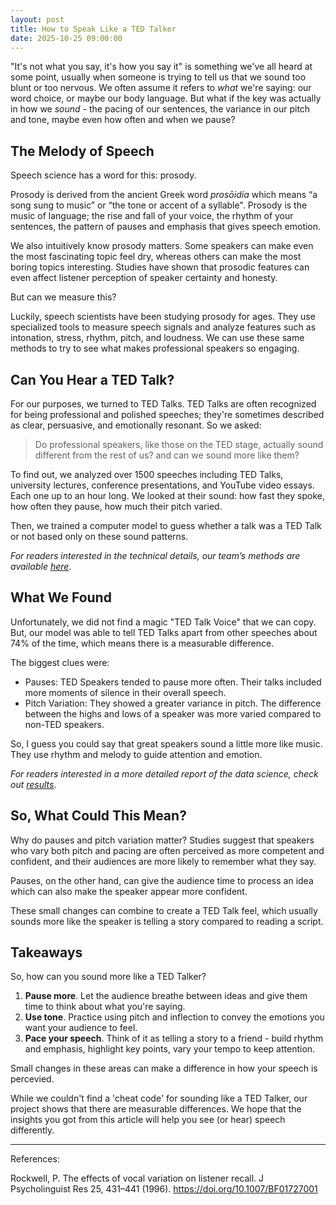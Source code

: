 ```yaml
---
layout: post
title: How to Speak Like a TED Talker
date: 2025-10-25 09:00:00
---
```


"It's not what you say, it's how you say it" is something we've all heard at some point, usually when someone is trying to tell us that we sound too blunt or too nervous. We often assume it refers to *what* we're saying: our word choice, or maybe our body language. But what if the key was actually in how we *sound* - the pacing of our sentences, the variance in our pitch and tone, maybe even how often and when we pause?

## The Melody of Speech

Speech science has a word for this: prosody.

Prosody is derived from the ancient Greek word *prosōidía* which means “a song sung to music” or “the tone or accent of a syllable". Prosody is the music of language; the rise and fall of your voice, the rhythm of your sentences, the pattern of pauses and emphasis that gives speech emotion.

We also intuitively know prosody matters. Some speakers can make even the most fascinating topic feel dry, whereas others can make the most boring topics interesting. Studies have shown that prosodic features can even affect listener perception of speaker certainty and honesty. 

But can we measure this?

Luckily, speech scientists have been studying prosody for ages. They use specialized tools to measure speech signals and analyze features such as intonation, stress, rhythm, pitch, and loudness. We can use these same methods to try to see what makes professional speakers so engaging.

## Can You Hear a TED Talk?

For our purposes, we turned to TED Talks. TED Talks are often recognized for being professional and polished speeches; they're sometimes described as clear, persuasive, and emotionally resonant. So we asked:

> Do professional speakers, like those on the TED stage, actually sound different from the rest of us? and can we sound more like them?

To find out, we analyzed over 1500 speeches including TED Talks, university lectures, conference presentations, and YouTube video essays. Each one up to an hour long. We looked at their sound: how fast they spoke, how often they pause, how much their pitch varied. 

Then, we trained a computer model to guess whether a talk was a TED Talk or not based only on these sound patterns.

*For readers interested in the technical details, our team’s methods are available [here](./methods.md/)*.

## What We Found

Unfortunately, we did not find a magic "TED Talk Voice" that we can copy. But, our model was able to tell TED Talks apart from other speeches about 74% of the time, which means there is a measurable difference.

The biggest clues were:
- Pauses: TED Speakers tended to pause more often. Their talks included more moments of silence in their overall speech.
- Pitch Variation: They showed a greater variance in pitch. The difference between the highs and lows of a speaker was more varied compared to non-TED speakers.

So, I guess you could say that great speakers sound a little more like music. They use rhythm and melody to guide attention and emotion.

*For readers interested in a more detailed report of the data science, check out [results](./results.md/)*.

## So, What Could This Mean?

Why do pauses and pitch variation matter? Studies suggest that speakers who vary both pitch and pacing are often perceived as more competent and confident, and their audiences are more likely to remember what they say.

Pauses, on the other hand, can give the audience time to process an idea which can also make the speaker appear more confident.

These small changes can combine to create a TED Talk feel, which usually sounds more like the speaker is telling a story compared to reading a script.

## Takeaways

So, how can you sound more like a TED Talker?
1. **Pause more**. Let the audience breathe between ideas and give them time to think about what you're saying.
2. **Use tone**. Practice using pitch and inflection to convey the emotions you want your audience to feel.
3. **Pace your speech**. Think of it as telling a story to a friend - build rhythm and emphasis, highlight key points, vary your tempo to keep attention.

Small changes in these areas can make a difference in how your speech is percevied.

While we couldn't find a 'cheat code' for sounding like a TED Talker, our project shows that there are measurable differences. We hope that the insights you got from this article will help you see (or hear) speech differently.

---

References:

Rockwell, P. The effects of vocal variation on listener recall. J Psycholinguist Res 25, 431–441 (1996). https://doi.org/10.1007/BF01727001
